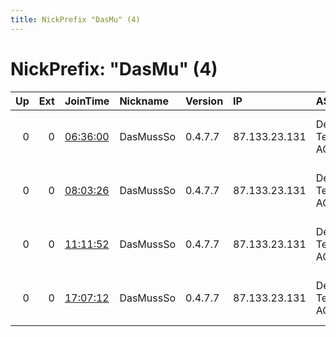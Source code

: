 ```yaml
---
title: NickPrefix "DasMu" (4)
---
```


# NickPrefix: "DasMu" (4)

|   Up |   Ext | JoinTime                                                                                              | Nickname   | Version   | IP            | AS                  | CC   |   ORp |   Dirp | OS    | Contact                                |   eFamMembers |
|-----:|------:|:------------------------------------------------------------------------------------------------------|:-----------|:----------|:--------------|:--------------------|:-----|------:|-------:|:------|:---------------------------------------|--------------:|
|    0 |     0 | [06:36:00](https://nusenu.github.io/OrNetStats/w/relay/750AA41BC3778634962443B7805007077C640AAA.html) | DasMussSo  | 0.4.7.7   | 87.133.23.131 | Deutsche Telekom AG | de   |  9001 |      0 | Linux | 0xFFFFFFEF Matrix &lt;kfelyoo AT yahoo |             1 |
|    0 |     0 | [08:03:26](https://nusenu.github.io/OrNetStats/w/relay/4A4614A6E10F9E832FCCCF7DABB5BA798D32E4C0.html) | DasMussSo  | 0.4.7.7   | 87.133.23.131 | Deutsche Telekom AG | de   |  9001 |      0 | Linux | 0xFFFFFFEF Matrix &lt;kfelyoo AT yahoo |             1 |
|    0 |     0 | [11:11:52](https://nusenu.github.io/OrNetStats/w/relay/D741E5150BA4799D637ACAD97816445AAFC2A60B.html) | DasMussSo  | 0.4.7.7   | 87.133.23.131 | Deutsche Telekom AG | de   |  9001 |      0 | Linux | 0xFFFFFFEF Matrix &lt;kfelyoo AT yahoo |             1 |
|    0 |     0 | [17:07:12](https://nusenu.github.io/OrNetStats/w/relay/B3C9C5F124AA184F2009219954DECD58F41299D6.html) | DasMussSo  | 0.4.7.7   | 87.133.23.131 | Deutsche Telekom AG | de   |  9001 |      0 | Linux | 0xFFFFFFEF Matrix &lt;kfelyoo AT yahoo |             1 |
